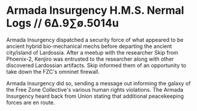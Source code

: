 # Armada Insurgency H.M.S. Nermal Logs // 6∆.9∑ø.5014u

Armada Insurgency dispatched a security force of what appeared to be ancient hybrid bio-mechanical mechs before departing the ancient city/island of Lardossia. After a meetup with the researcher Skip from Phoenix-2, Kenjiro was entrusted to the researcher along with other discovered Lardossian artifacts. Skip informed them of an opportunity to take down the FZC's omninet firewall.

Armada Insurgency did so, sending a message out informing the galaxy of the Free Zone Collective's various human rights violations. The Armada Insurgency heard back from Union stating that additional peacekeeping forces are en route.
